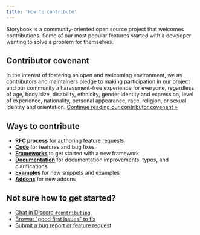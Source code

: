 ```yaml
---
title: 'How to contribute'
---
```


Storybook is a community-oriented open source project that welcomes contributions. Some of our most popular features started with a developer wanting to solve a problem for themselves.

## Contributor covenant

In the interest of fostering an open and welcoming environment, we as contributors and maintainers pledge to making participation in our project and our community a harassment-free experience for everyone, regardless of age, body size, disability, ethnicity, gender identity and expression, level of experience, nationality, personal appearance, race, religion, or sexual identity and orientation. [Continue reading our contributor covenant »](https://github.com/storybookjs/storybook/blob/next/CODE_OF_CONDUCT.md)

## Ways to contribute

- [**RFC process**](./RFC.md) for authoring feature requests
- [**Code**](./code.md) for features and bug fixes
- [**Frameworks**](./framework.md) to get started with a new framework
- [**Documentation**](./documentation-updates.md) for documentation improvements, typos, and clarifications
- [**Examples**](./new-snippets.md) for new snippets and examples
- [**Addons**](./../addons/introduction.md) for new addons

## Not sure how to get started?

- [Chat in Discord `#contributing`](https://discord.com/channels/486522875931656193/839297503446695956)
- [Browse "good first issues" to fix](https://github.com/storybookjs/storybook/issues?q=is%3Aissue+is%3Aopen+label%3A%22good+first+issue%22)
- [Submit a bug report or feature request](https://github.com/storybookjs/storybook/issues)
